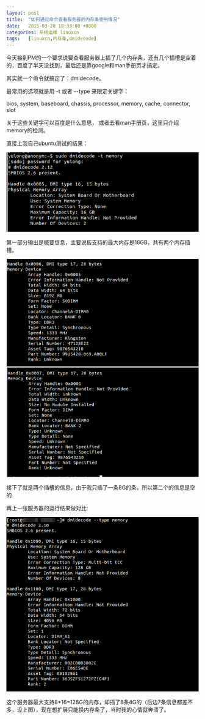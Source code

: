 ```yaml
---
layout: post
title:	"如何通过命令查看服务器的内存条使用情况"
date:	2015-03-28 10:33:00 +0800 
categories:	系统运维 linuxcn 
tags:	[linuxcn,内存条,dmidecode]
---
```



今天接到PM的一个要求说要查看服务器上插了几个内存条，还有几个插槽是空着的，百度了半天没找到，最后还是靠google和man手册页才搞定。


其实就一个命令就搞定了：dmidecode。


最常用的选项就是用 -t 或者 --type 来限定关键字：


bios, system, baseboard, chassis, processor, memory, cache, connector, slot


关于这些关键字可以百度是什么意思， 或者去看man手册页，这里只介绍memory的检测。


直接上我自己ubuntu测试的结果：


 ![](/Asserts/Images/album/201503/26/134300vdzqcpii296i7x7x.png)


第一部分输出是概要信息，主要说板支持的最大内存是16GB，共有两个内存插槽。


![](/Asserts/Images/album/201503/26/135133urg7p9w7ghprcp9z.png)![](/Asserts/Images/album/201503/26/135136sof646o6kccec1cc.png)


接下了就是两个插槽的信息，由于我只插了一条8G的条，所以第二个的信息是空的


再上一张服务器的运行结果做对比:


![](/Asserts/Images/album/201503/26/135854opvmad4gvmppbpvs.png)


这个服务器最大支持8\*16=128G的内存，却插了8条4G的（后边7条信息都差不多，没上图），现在想扩展只能换内存条了，当时我的心情就奔溃了。
